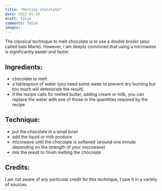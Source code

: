 ```yaml
---
title: "Melting chocolate"
date: 2022-05-30
draft: false
comments: false
images:
---
```


The classical technique to melt chocolate is to use a *double broiler* (also called bain Marie).
However, I am deeply convinced that using a microwave is significantly easier and faster.

## Ingredients:

* chocolate to melt
* a tablespoon of water (you need some water to prevent dry burning but too much will deteriorate the result)
* if the recipe calls for melted butter, adding cream or milk, you can replace the water with one of those in the quantities required by the recipe

## Technique:

* put the chocolate in a small bowl
* add the liquid or milk produce
* microwave until the chocolate is softened (around one minute depending on the strength of your microwave)
* mix the result to finish melting the chocolate

## Credits:

I am not aware of any particular credit for this technique, I saw it in a variety of sources.
